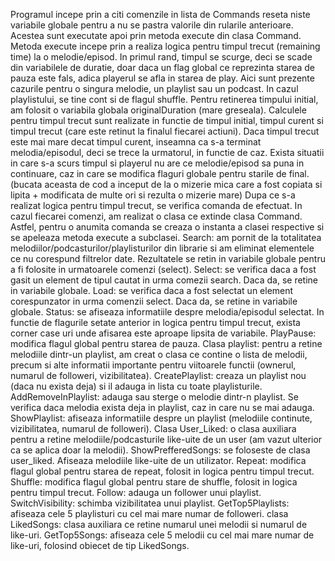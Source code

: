 Programul incepe prin a citi comenzile in lista de Commands reseta niste variabile globale pentru a nu se pastra valorile din rularile anterioare.
Acestea sunt executate apoi prin metoda execute din clasa Command.
Metoda execute incepe prin a realiza logica pentru timpul trecut (remaining time) la o melodie/episod. In primul rand, timpul se scurge, deci se scade din variabilele de duratie, doar daca un flag global ce reprezinta starea de pauza este fals, adica playerul se afla in starea de play.
Aici sunt prezente cazurile pentru o singura melodie, un playlist sau un podcast. In cazul playlistului, se tine cont si de flagul shuffle.
Pentru retinerea timpului initial, am folosit o variabila globala originalDuration (mare greseala).
Calculele pentru timpul trecut sunt realizate in functie de timpul initial, timpul curent si timpul trecut (care este retinut la finalul fiecarei actiuni).
Daca timpul trecut este mai mare decat timpul curent, inseamna ca s-a terminat melodia/episodul, deci se trece la urmatorul, in functie de caz.
Exista situatii in care s-a scurs timpul si playerul nu are ce melodie/episod sa puna in continuare, caz in care se modifica flaguri globale pentru starile de final.
(bucata aceasta de cod a inceput de la o mizerie mica care a fost copiata si lipita + modificata de multe ori si rezulta o mizerie mare)
Dupa ce s-a realizat logica pentru timpul trecut, se verifica comanda de efectuat.
In cazul fiecarei comenzi, am realizat o clasa ce extinde clasa Command.
Astfel, pentru o anumita comanda se creaza o instanta a clasei respective si se apeleaza metoda execute a subclasei.
Search: am pornit de la totalitatea melodiilor/podcasturilor/playlisturilor din librarie si am eliminat elementele ce nu corespund filtrelor date.
Rezultatele se retin in variabile globale pentru a fi folosite in urmatoarele comenzi (select).
Select:  se verifica daca a fost gasit un element de tipul cautat in urma comezii search. Daca da, se retine in variabile globale.
Load: se verifica daca a fost selectat un element corespunzator in urma comenzii select. Daca da, se retine in variabile globale.
Status: se afiseaza informatiile despre melodia/episodul selectat. In functie de flagurile setate anterior in logica pentru timpul trecut, exista corner case uri unde afisarea este aproape lipsita de variabile.
PlayPause: modifica flagul global pentru starea de pauza.
Clasa playlist: pentru a retine melodiile dintr-un playlist, am creat o clasa ce contine o lista de melodii, precum si alte informatii importante pentru viitoarele functii (ownerul, numarul de followeri, vizibilitatea).
CreatePlaylist: creaza un playlist nou (daca nu exista deja) si il adauga in lista cu toate playlisturile.
AddRemoveInPlaylist: adauga sau sterge o melodie dintr-n playlist. Se verifica daca melodia exista deja in playlist, caz in care nu se mai adauga.
ShowPlaylist: afiseaza informatiile despre un playlist (melodiile continute, vizibilitatea, numarul de followeri).
Clasa User_Liked: o clasa auxiliara pentru a retine melodiile/podcasturile like-uite de un user (am vazut ulterior ca se aplica doar la melodii).
ShowPrefferedSongs: se foloseste de clasa user_liked. Afiseaza melodiile like-uite de un utilizator.
Repeat: modifica flagul global pentru starea de repeat, folosit in logica pentru timpul trecut.
Shuffle: modifica flagul global pentru stare de shuffle, folosit in logica pentru timpul trecut.
Follow: adauga un follower unui playlist.
SwitchVisibility: schimba vizibilitatea unui playlist.
GetTop5Playlists: afiseaza cele 5 playlisturi cu cel mai mare numar de followeri.
clasa LikedSongs: clasa auxiliara ce retine numarul unei melodii si numarul de like-uri.
GetTop5Songs: afiseaza cele 5 melodii cu cel mai mare numar de like-uri, folosind obiecet de tip LikedSongs.

